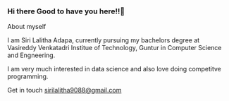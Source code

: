### Hi there  Good to have you here!!👋

<!--
**sirilalithaadapa/SiriLalithaAdapa** is a ✨ _special_ ✨ repository because its `README.md` (this file) appears on your GitHub profile.

Here are some ideas to get you started:

- 🔭 I’m currently working on ...
- 🌱 I’m currently learning ...
- 👯 I’m looking to collaborate on ...
- 🤔 I’m looking for help with ...
- 💬 Ask me about ...
- 📫 How to reach me: ...
- 😄 Pronouns: ...
- ⚡ Fun fact: ...
-->


 About myself

 I am Siri Lalitha Adapa, currently pursuing my bachelors degree at Vasireddy Venkatadri Institue of Technology, Guntur in Computer Science and Engneering.

 I am very much interested in data science and also love doing competitve programming.

 Get in touch
 sirilalitha9088@gmail.com
